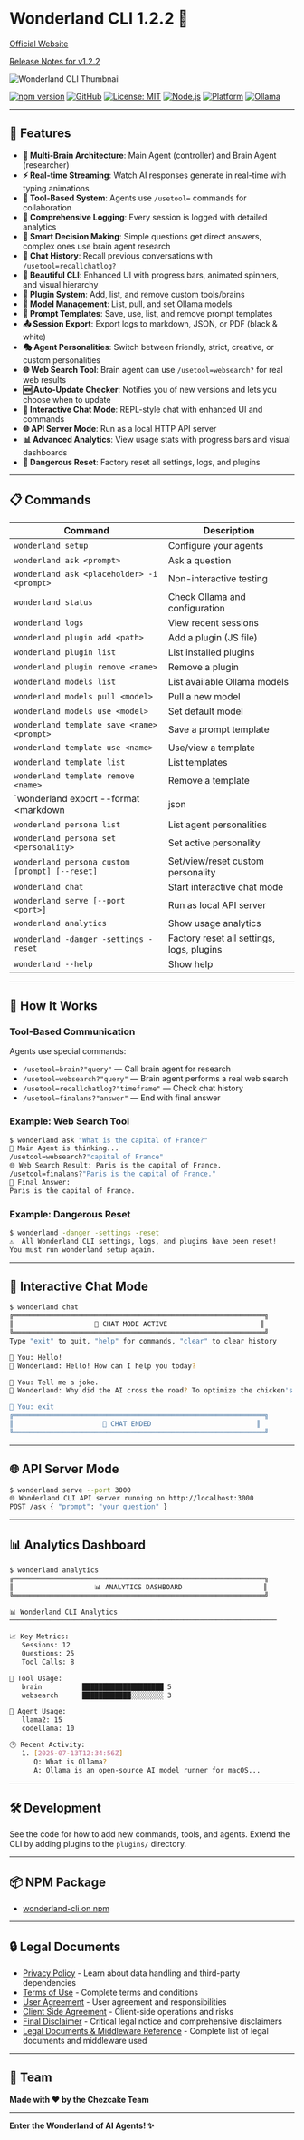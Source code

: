 # Wonderland CLI 1.2.2 🧠

[Official Website](https://wonderland-cli.vercel.app/)

[Release Notes for v1.2.2](releasenotes/v.1.2.2/note.md)

![Wonderland CLI Thumbnail](https://github.com/cheesecakeproject/wonderland-cli/blob/beta/images/thumbnail.png)

[![npm version](https://img.shields.io/npm/v/wonderland-cli)](https://www.npmjs.com/package/wonderland-cli)
[![GitHub](https://img.shields.io/badge/github-repo-blue?logo=github)](https://github.com/cheesecakeproject/wonderland-cli/tree/main)
[![License: MIT](https://img.shields.io/badge/License-MIT-green.svg)](LICENSE)
[![Node.js](https://img.shields.io/badge/node.js-%3E%3D16.0.0-brightgreen.svg)](https://nodejs.org/)
[![Platform](https://img.shields.io/badge/platform-macOS-lightgrey.svg)](https://www.apple.com/macos/)
[![Ollama](https://img.shields.io/badge/ollama-required-orange.svg)](https://ollama.ai/)

---

## 🌟 Features

- **🧠 Multi-Brain Architecture**: Main Agent (controller) and Brain Agent (researcher)
- **⚡ Real-time Streaming**: Watch AI responses generate in real-time with typing animations
- **🔧 Tool-Based System**: Agents use `/usetool=` commands for collaboration
- **📝 Comprehensive Logging**: Every session is logged with detailed analytics
- **🎯 Smart Decision Making**: Simple questions get direct answers, complex ones use brain agent research
- **💾 Chat History**: Recall previous conversations with `/usetool=recallchatlog?`
- **🎨 Beautiful CLI**: Enhanced UI with progress bars, animated spinners, and visual hierarchy
- **🔌 Plugin System**: Add, list, and remove custom tools/brains
- **🧩 Model Management**: List, pull, and set Ollama models
- **📝 Prompt Templates**: Save, use, list, and remove prompt templates
- **📤 Session Export**: Export logs to markdown, JSON, or PDF (black & white)
- **🎭 Agent Personalities**: Switch between friendly, strict, creative, or custom personalities
- **🌐 Web Search Tool**: Brain agent can use `/usetool=websearch?` for real web results
- **🆕 Auto-Update Checker**: Notifies you of new versions and lets you choose when to update
- **💬 Interactive Chat Mode**: REPL-style chat with enhanced UI and commands
- **🌐 API Server Mode**: Run as a local HTTP API server
- **📊 Advanced Analytics**: View usage stats with progress bars and visual dashboards
- **🛑 Dangerous Reset**: Factory reset all settings, logs, and plugins

---

## 📋 Commands

| Command | Description |
|---------|-------------|
| `wonderland setup` | Configure your agents |
| `wonderland ask <prompt>` | Ask a question |
| `wonderland ask <placeholder> -i <prompt>` | Non-interactive testing |
| `wonderland status` | Check Ollama and configuration |
| `wonderland logs` | View recent sessions |
| `wonderland plugin add <path>` | Add a plugin (JS file) |
| `wonderland plugin list` | List installed plugins |
| `wonderland plugin remove <name>` | Remove a plugin |
| `wonderland models list` | List available Ollama models |
| `wonderland models pull <model>` | Pull a new model |
| `wonderland models use <model>` | Set default model |
| `wonderland template save <name> <prompt>` | Save a prompt template |
| `wonderland template use <name>` | Use/view a template |
| `wonderland template list` | List templates |
| `wonderland template remove <name>` | Remove a template |
| `wonderland export --format <markdown|json|pdf> [--output <file>]` | Export session log |
| `wonderland persona list` | List agent personalities |
| `wonderland persona set <personality>` | Set active personality |
| `wonderland persona custom [prompt] [--reset]` | Set/view/reset custom personality |
| `wonderland chat` | Start interactive chat mode |
| `wonderland serve [--port <port>]` | Run as local API server |
| `wonderland analytics` | Show usage analytics |
| `wonderland -danger -settings -reset` | Factory reset all settings, logs, plugins |
| `wonderland --help` | Show help |

---

## 🧠 How It Works

### Tool-Based Communication

Agents use special commands:
- `/usetool=brain?"query"` — Call brain agent for research
- `/usetool=websearch?"query"` — Brain agent performs a real web search
- `/usetool=recallchatlog?"timeframe"` — Check chat history
- `/usetool=finalans?"answer"` — End with final answer

### Example: Web Search Tool
```bash
$ wonderland ask "What is the capital of France?"
🧠 Main Agent is thinking...
/usetool=websearch?"capital of France"
🌐 Web Search Result: Paris is the capital of France.
/usetool=finalans?"Paris is the capital of France."
🎯 Final Answer:
Paris is the capital of France.
```

### Example: Dangerous Reset
```bash
$ wonderland -danger -settings -reset
⚠️  All Wonderland CLI settings, logs, and plugins have been reset!
You must run wonderland setup again.
```

---

## 💬 Interactive Chat Mode
```bash
$ wonderland chat
╔══════════════════════════════════════════════════════════════╗
║                    💬 CHAT MODE ACTIVE                       ║
╚══════════════════════════════════════════════════════════════╝
Type "exit" to quit, "help" for commands, "clear" to clear history

💭 You: Hello!
🧠 Wonderland: Hello! How can I help you today?

💭 You: Tell me a joke.
🧠 Wonderland: Why did the AI cross the road? To optimize the chicken's path!

💭 You: exit
╔══════════════════════════════════════════════════════════════╗
║                      👋 CHAT ENDED                          ║
╚══════════════════════════════════════════════════════════════╝
```

---

## 🌐 API Server Mode
```bash
$ wonderland serve --port 3000
🌐 Wonderland CLI API server running on http://localhost:3000
POST /ask { "prompt": "your question" }
```

---

## 📊 Analytics Dashboard
```bash
$ wonderland analytics
╔══════════════════════════════════════════════════════════════╗
║                    📊 ANALYTICS DASHBOARD                    ║
╚══════════════════════════════════════════════════════════════╝

📊 Wonderland CLI Analytics
──────────────────────────────────────────────────────────────────

📈 Key Metrics:
   Sessions: 12
   Questions: 25
   Tool Calls: 8

🔧 Tool Usage:
   brain          ████████████████████ 5
   websearch      ████████████░░░░░░░░ 3

🤖 Agent Usage:
   llama2: 15
   codellama: 10

🕒 Recent Activity:
   1. [2025-07-13T12:34:56Z]
      Q: What is Ollama?
      A: Ollama is an open-source AI model runner for macOS...
```

---

## 🛠️ Development

See the code for how to add new commands, tools, and agents. Extend the CLI by adding plugins to the `plugins/` directory.

---

## 📦 NPM Package

- [wonderland-cli on npm](https://www.npmjs.com/package/wonderland-cli)

---

## 🔒 Legal Documents

- [Privacy Policy](legaldocuments/PRIVACY.md) - Learn about data handling and third-party dependencies
- [Terms of Use](legaldocuments/TERMS_OF_USE.md) - Complete terms and conditions
- [User Agreement](legaldocuments/USER_AGREEMENT.md) - User agreement and responsibilities
- [Client Side Agreement](legaldocuments/CLIENT_SIDE_AGREEMENT.md) - Client-side operations and risks
- [Final Disclaimer](legaldocuments/FINAL_DISCLAIMER.md) - Critical legal notice and comprehensive disclaimers
- [Legal Documents & Middleware Reference](legaldocuments/LEGAL_DOCUMENTS_AND_MIDDLEWARE.md) - Complete list of legal documents and middleware used

---

## 👥 Team

**Made with ❤️ by the Chezcake Team**

---

**Enter the Wonderland of AI Agents! ✨** 